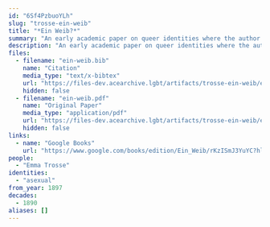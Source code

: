 ```yaml
---
id: "6Sf4PzbuoYLh"
slug: "trosse-ein-weib"
title: "*Ein Weib?*"
summary: "An early academic paper on queer identities where the author self-identities as asexual"
description: "An early academic paper on queer identities where the author discusses asexuality using the label *sinnlichkeitslosigkeit* (asensuality) and self-identifies as such"
files:
  - filename: "ein-weib.bib"
    name: "Citation"
    media_type: "text/x-bibtex"
    url: "https://files-dev.acearchive.lgbt/artifacts/trosse-ein-weib/ein-weib.bib"
    hidden: false
  - filename: "ein-weib.pdf"
    name: "Original Paper"
    media_type: "application/pdf"
    url: "https://files-dev.acearchive.lgbt/artifacts/trosse-ein-weib/ein-weib.pdf"
    hidden: false
links:
  - name: "Google Books"
    url: "https://www.google.com/books/edition/Ein_Weib/rKzISmJ3YuYC?hl=en"
people:
  - "Emma Trosse"
identities:
  - "asexual"
from_year: 1897
decades:
  - 1890
aliases: []
---
```

